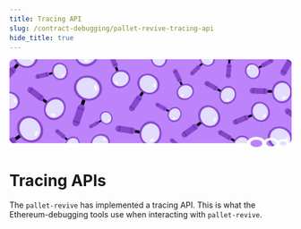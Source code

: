 ```yaml
---
title: Tracing API
slug: /contract-debugging/pallet-revive-tracing-api
hide_title: true
---
```


![Magnifying Glass Title Picture](/img/title/magnifying-glass.svg)

# Tracing APIs
The `pallet-revive` has implemented a tracing API.
This is what the Ethereum-debugging tools use when interacting with `pallet-revive`.
